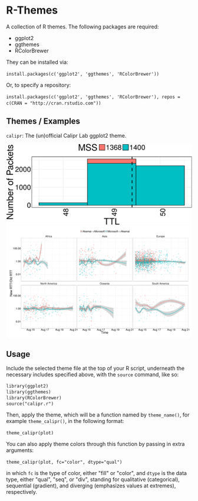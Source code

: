 # R-Themes

A collection of R themes. The following packages are required:

 - ggplot2
 - ggthemes
 - RColorBrewer

They can be installed via:

`install.packages(c('ggplot2', 'ggthemes', 'RColorBrewer'))`

Or, to specify a repository:

`install.packages(c('ggplot2', 'ggthemes', 'RColorBrewer'), repos = c(CRAN = "http://cran.rstudio.com"))`

## Themes / Examples

`calipr`: The (un)official Calipr Lab ggplot2 theme.

![](examples/calipr_1.png)
![](examples/calipr_2.png)

## Usage

Include the selected theme file at the top of your R script, underneath the necessary includes specified above, with the `source` command, like so:

```
library(ggplot2)
library(ggthemes)
library(RColorBrewer)
source("calipr.r")
```

Then, apply the theme, which will be a function named by `theme_name()`, for example `theme_calipr()`, in the following format:

`theme_calipr(plot)`  

You can also apply theme colors through this function by passing in extra arguments:  

`theme_calipr(plot, fc="color", dtype="qual")`   

in which `fc` is the type of color, either "fill" or "color", and `dtype` is the data type, either "qual", "seq", or "div", standing for qualitative (categorical), sequential (gradient), and diverging (emphasizes values at extremes), respectively.
